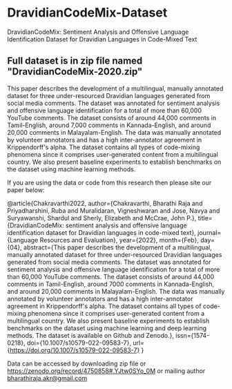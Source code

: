 # DravidianCodeMix-Dataset

DravidianCodeMix: Sentiment Analysis and Offensive Language Identification Dataset for Dravidian Languages in Code-Mixed Text

## Full dataset is in zip file named "DravidianCodeMix-2020.zip"

This paper describes the development of a multilingual, manually annotated dataset for three under-resourced Dravidian languages generated from social media comments. The dataset was annotated for sentiment analysis and offensive language identification for a total of more than 60,000 YouTube comments. The dataset consists of around 44,000 comments in Tamil-English, around 7,000 comments in Kannada-English, and around 20,000 comments in Malayalam-English. The data was manually annotated by volunteer annotators and has a high inter-annotator agreement in Krippendorff's alpha. The dataset contains all types of code-mixing phenomena since it comprises user-generated content from a multilingual country.  We also present baseline experiments to establish benchmarks on the dataset using machine learning methods.

If you are using the data or code from this research then please site our paper below:



@article{Chakravarthi2022,
author={Chakravarthi, Bharathi Raja
and Priyadharshini, Ruba
and Muralidaran, Vigneshwaran
and Jose, Navya
and Suryawanshi, Shardul
and Sherly, Elizabeth
and McCrae, John P.},
title={DravidianCodeMix: sentiment analysis and offensive language identification dataset for Dravidian languages in code-mixed text},
journal={Language Resources and Evaluation},
year={2022},
month={Feb},
day={04},
abstract={This paper describes the development of a multilingual, manually annotated dataset for three under-resourced Dravidian languages generated from social media comments. The dataset was annotated for sentiment analysis and offensive language identification for a total of more than 60,000 YouTube comments. The dataset consists of around 44,000 comments in Tamil-English, around 7000 comments in Kannada-English, and around 20,000 comments in Malayalam-English. The data was manually annotated by volunteer annotators and has a high inter-annotator agreement in Krippendorff's alpha. The dataset contains all types of code-mixing phenomena since it comprises user-generated content from a multilingual country. We also present baseline experiments to establish benchmarks on the dataset using machine learning and deep learning methods. The dataset is available on Github and Zenodo.},
issn={1574-0218},
doi={10.1007/s10579-022-09583-7},
url={https://doi.org/10.1007/s10579-022-09583-7}
}


Data can be accessed by downloading zip file or https://zenodo.org/record/4750858#.YJtw0SYo_0M or mailing author bharathiraja.akr@gmail.com
